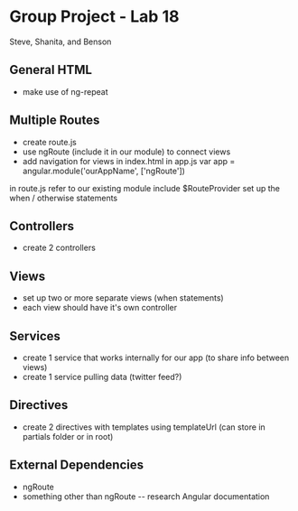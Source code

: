 # Group Project - Lab 18

Steve, Shanita, and Benson

## General HTML
+ make use of ng-repeat


## Multiple Routes

+ create route.js
+ use ngRoute (include it in our module) to connect views
+ add navigation for views in index.html
in app.js
var app = angular.module('ourAppName', ['ngRoute'])


in route.js
refer to our existing module
include $RouteProvider
set up the when / otherwise statements

## Controllers
+ create 2 controllers

## Views
+ set up two or more separate views (when statements)
+ each view should have it's own controller

## Services
+ create 1 service that works internally for our app (to share info between views)
+ create 1 service pulling data (twitter feed?)

## Directives
+ create 2 directives with templates using templateUrl (can store in partials folder or in root)

## External Dependencies
+ ngRoute
+ something other than ngRoute -- research Angular documentation
